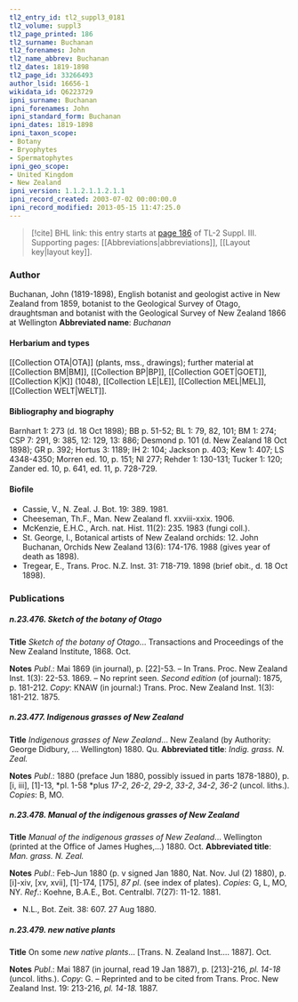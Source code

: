 ```yaml
---
tl2_entry_id: tl2_suppl3_0181
tl2_volume: suppl3
tl2_page_printed: 186
tl2_surname: Buchanan
tl2_forenames: John
tl2_name_abbrev: Buchanan
tl2_dates: 1819-1898
tl2_page_id: 33266493
author_lsid: 16656-1
wikidata_id: Q6223729
ipni_surname: Buchanan
ipni_forenames: John
ipni_standard_form: Buchanan
ipni_dates: 1819-1898
ipni_taxon_scope: 
- Botany
- Bryophytes
- Spermatophytes
ipni_geo_scope: 
- United Kingdom
- New Zealand
ipni_version: 1.1.2.1.1.2.1.1
ipni_record_created: 2003-07-02 00:00:00.0
ipni_record_modified: 2013-05-15 11:47:25.0
---
```



> [!cite] BHL link: this entry starts at [page 186](https://www.biodiversitylibrary.org/page/33266493) of TL-2 Suppl. III.
> Supporting pages: [[Abbreviations|abbreviations]], [[Layout key|layout key]].

### Author

Buchanan, John (1819-1898), English botanist and geologist active in New Zealand from 1859, botanist to the Geological Survey of Otago, draughtsman and botanist with the Geological Survey of New Zealand 1866 at Wellington 
**Abbreviated name**: *Buchanan*

#### Herbarium and types

[[Collection OTA|OTA]] (plants, mss., drawings); further material at [[Collection BM|BM]], [[Collection BP|BP]], [[Collection GOET|GOET]], [[Collection K|K]] (1048), [[Collection LE|LE]], [[Collection MEL|MEL]], [[Collection WELT|WELT]].

#### Bibliography and biography

Barnhart 1: 273 (d. 18 Oct 1898); BB p. 51-52; BL 1: 79, 82, 101; BM 1: 274; CSP 7: 291, 9: 385, 12: 129, 13: 886; Desmond p. 101 (d. New Zealand 18 Oct 1898); GR p. 392; Hortus 3: 1189; IH 2: 104; Jackson p. 403; Kew 1: 407; LS 4348-4350; Morren ed. 10, p. 151; NI 277; Rehder 1: 130-131; Tucker 1: 120; Zander ed. 10, p. 641, ed. 11, p. 728-729.

#### Biofile

- Cassie, V., N. Zeal. J. Bot. 19: 389. 1981.
- Cheeseman, Th.F., Man. New Zealand fl. xxviii-xxix. 1906.
- McKenzie, E.H.C., Arch. nat. Hist. 11(2): 235. 1983 (fungi coll.).
- St. George, I., Botanical artists of New Zealand orchids: 12. John Buchanan, Orchids New Zealand 13(6): 174-176. 1988 (gives year of death as 1898).
- Tregear, E., Trans. Proc. N.Z. Inst. 31: 718-719. 1898 (brief obit., d. 18 Oct 1898).

### Publications

##### n.23.476. Sketch of the botany of Otago

**Title**
*Sketch of the botany of Otago*... Transactions and Proceedings of the New Zealand Institute, 1868. Oct.

**Notes**
*Publ*.: Mai 1869 (in journal), p. \[22\]-53. – In Trans. Proc. New Zealand Inst. 1(3): 22-53. 1869. – No reprint seen.
*Second edition* (of journal): 1875, p. 181-212. *Copy*: KNAW (in journal:) Trans. Proc. New Zealand Inst. 1(3): 181-212. 1875.

##### n.23.477. Indigenous grasses of New Zealand

**Title**
*Indigenous grasses of New Zealand*... New Zealand (by Authority: George Didbury, ... Wellington) 1880. Qu.
**Abbreviated title**: *Indig. grass. N. Zeal.*

**Notes**
*Publ*.: 1880 (preface Jun 1880, possibly issued in parts 1878-1880), p. \[i, iii\], \[1\]-13, *pl. 1-58 *plus *17-2*, *26-2*, *29-2*, *33-2*, *34-2*, *36-2* (uncol. liths.). *Copies*: B, MO.

##### n.23.478. Manual of the indigenous grasses of New Zealand

**Title**
*Manual of the indigenous grasses of New Zealand*... Wellington (printed at the Office of James Hughes,...) 1880. Oct.
**Abbreviated title**: *Man. grass. N. Zeal.*

**Notes**
*Publ*.: Feb-Jun 1880 (p. v signed Jan 1880, Nat. Nov. Jul (2) 1880), p. \[i\]-xiv, \[xv, xvii\], \[1\]-174, \[175\], *87 pl*. (see index of plates). *Copies*: G, L, MO, NY.
*Ref*.: Koehne, B.A.E., Bot. Centralbl. 7(27): 11-12. 1881.
- N.L., Bot. Zeit. 38: 607. 27 Aug 1880.

##### n.23.479. new native plants

**Title**
On some *new native plants*... \[Trans. N. Zealand Inst.... 1887\]. Oct.

**Notes**
*Publ*.: Mai 1887 (in journal, read 19 Jan 1887), p. \[213\]-216, *pl. 14-18* (uncol. liths.). *Copy*: G. – Reprinted and to be cited from Trans. Proc. New Zealand Inst. 19: 213-216, *pl. 14-18.* 1887.

